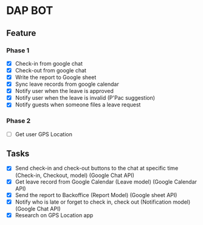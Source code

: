 # DAP BOT

## Feature

### Phase 1

- [x] Check-in from google chat
- [x] Check-out from google chat
- [x] Write the report to Google sheet
- [x] Sync leave records from google calendar
- [x] Notify user when the leave is approved
- [x] Notify user when the leave is invalid (P'Pac suggestion)
- [x] Notify guests when someone files a leave request

### Phase 2

- [ ] Get user GPS Location

## Tasks

- [x] Send check-in and check-out buttons to the chat at specific time (Check-in, Checkout, model) (Google Chat API)
- [x] Get leave record from Google Calendar (Leave model) (Google Calendar API)
- [x] Send the report to Backoffice (Report Model) (Google sheet API)
- [x] Notify who is late or forget to check in, check out (Notification model) (Google Chat API)
- [x] Research on GPS Location app
